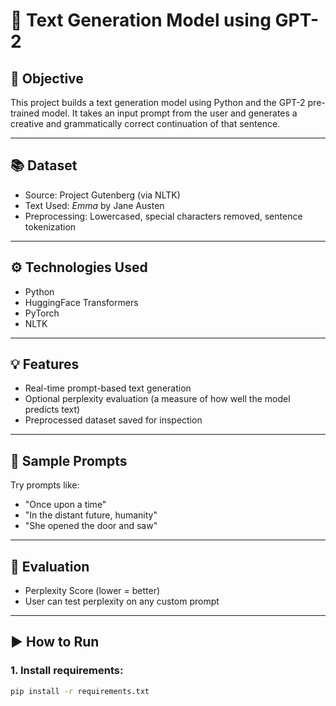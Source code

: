 # 🧠 Text Generation Model using GPT-2

## 🎯 Objective
This project builds a text generation model using Python and the GPT-2 pre-trained model. It takes an input prompt from the user and generates a creative and grammatically correct continuation of that sentence.

---

## 📚 Dataset
- Source: Project Gutenberg (via NLTK)
- Text Used: *Emma* by Jane Austen
- Preprocessing: Lowercased, special characters removed, sentence tokenization

---

## ⚙️ Technologies Used
- Python
- HuggingFace Transformers
- PyTorch
- NLTK

---

## 💡 Features
- Real-time prompt-based text generation
- Optional perplexity evaluation (a measure of how well the model predicts text)
- Preprocessed dataset saved for inspection

---

## 🧪 Sample Prompts
Try prompts like:
- "Once upon a time"
- "In the distant future, humanity"
- "She opened the door and saw"

---

## 🧪 Evaluation
- Perplexity Score (lower = better)
- User can test perplexity on any custom prompt

---

## ▶️ How to Run

### 1. Install requirements:
```bash
pip install -r requirements.txt